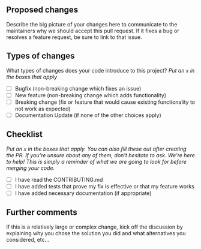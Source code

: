 ## Proposed changes

Describe the big picture of your changes here to communicate to the maintainers why we should accept this pull request. If it fixes a bug or resolves a feature request, be sure to link to that issue.

## Types of changes

What types of changes does your code introduce to this project?
_Put an `x` in the boxes that apply_

-   [ ] Bugfix (non-breaking change which fixes an issue)
-   [ ] New feature (non-breaking change which adds functionality)
-   [ ] Breaking change (fix or feature that would cause existing functionality to not work as expected)
-   [ ] Documentation Update (if none of the other choices apply)

## Checklist

_Put an `x` in the boxes that apply. You can also fill these out after creating the PR. If you're unsure about any of them, don't hesitate to ask. We're here to help! This is simply a reminder of what we are going to look for before merging your code._

-   [ ] I have read the CONTRIBUTING.md
-   [ ] I have added tests that prove my fix is effective or that my feature works
-   [ ] I have added necessary documentation (if appropriate)

## Further comments

If this is a relatively large or complex change, kick off the discussion by explaining why you chose the solution you did and what alternatives you considered, etc...